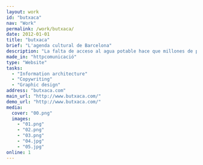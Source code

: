 ```yaml
---
layout: work
id: "butxaca"
nav: "Work"
permalink: /work/butxaca/
date: 2012-01-01
title: "butxaca"
brief: "L'agenda cultural de Barcelona"
description: "La falta de acceso al agua potable hace que millones de personas vivan en la pobreza y que miles de mujeres y niñas tengan que caminar cada día muchos kilómetros para ir a buscar agua. Con el Trailwalker conseguimos donativos con los que Oxfam Intermón acercamos esta agua para que más personas puedan tener una vida digna. Camina por ellas y cambia su vida."
made_in: "httpcomunicació"
type: "Website"
tasks:
  - "Information architecture"
  - "Copywriting"
  - "Graphic design"
address: "butxaca.com"
main_url: "http://www.butxaca.com/"
demo_url: "http://www.butxaca.com/"
media:
  cover: "00.png"
  images:
    - "01.png"
    - "02.png"
    - "03.png"
    - "04.jpg"
    - "05.jpg"
online: 1
---
```


